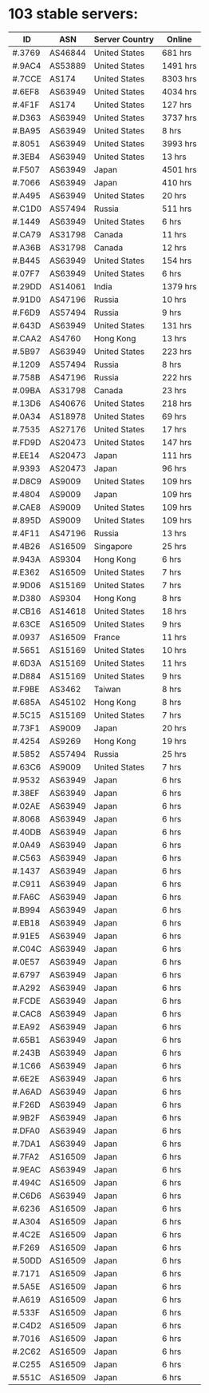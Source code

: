 # 103 stable servers:

| ID | ASN | Server Country | Online |
| ------ | ------ | ------ | ------ |
| #.3769 | AS46844 | United States | 681 hrs |
| #.9AC4 | AS53889 | United States | 1491 hrs |
| #.7CCE | AS174 | United States | 8303 hrs |
| #.6EF8 | AS63949 | United States | 4034 hrs |
| #.4F1F | AS174 | United States | 127 hrs |
| #.D363 | AS63949 | United States | 3737 hrs |
| #.BA95 | AS63949 | United States | 8 hrs |
| #.8051 | AS63949 | United States | 3993 hrs |
| #.3EB4 | AS63949 | United States | 13 hrs |
| #.F507 | AS63949 | Japan | 4501 hrs |
| #.7066 | AS63949 | Japan | 410 hrs |
| #.A495 | AS63949 | United States | 20 hrs |
| #.C1D0 | AS57494 | Russia | 511 hrs |
| #.1449 | AS63949 | United States | 6 hrs |
| #.CA79 | AS31798 | Canada | 11 hrs |
| #.A36B | AS31798 | Canada | 12 hrs |
| #.B445 | AS63949 | United States | 154 hrs |
| #.07F7 | AS63949 | United States | 6 hrs |
| #.29DD | AS14061 | India | 1379 hrs |
| #.91D0 | AS47196 | Russia | 10 hrs |
| #.F6D9 | AS57494 | Russia | 9 hrs |
| #.643D | AS63949 | United States | 131 hrs |
| #.CAA2 | AS4760 | Hong Kong | 13 hrs |
| #.5B97 | AS63949 | United States | 223 hrs |
| #.1209 | AS57494 | Russia | 8 hrs |
| #.758B | AS47196 | Russia | 222 hrs |
| #.09BA | AS31798 | Canada | 23 hrs |
| #.13D6 | AS40676 | United States | 218 hrs |
| #.0A34 | AS18978 | United States | 69 hrs |
| #.7535 | AS27176 | United States | 17 hrs |
| #.FD9D | AS20473 | United States | 147 hrs |
| #.EE14 | AS20473 | Japan | 111 hrs |
| #.9393 | AS20473 | Japan | 96 hrs |
| #.D8C9 | AS9009 | United States | 109 hrs |
| #.4804 | AS9009 | Japan | 109 hrs |
| #.CAE8 | AS9009 | United States | 109 hrs |
| #.895D | AS9009 | United States | 109 hrs |
| #.4F11 | AS47196 | Russia | 13 hrs |
| #.4B26 | AS16509 | Singapore | 25 hrs |
| #.943A | AS9304 | Hong Kong | 6 hrs |
| #.E362 | AS16509 | United States | 7 hrs |
| #.9D06 | AS15169 | United States | 7 hrs |
| #.D380 | AS9304 | Hong Kong | 8 hrs |
| #.CB16 | AS14618 | United States | 18 hrs |
| #.63CE | AS16509 | United States | 9 hrs |
| #.0937 | AS16509 | France | 11 hrs |
| #.5651 | AS15169 | United States | 10 hrs |
| #.6D3A | AS15169 | United States | 11 hrs |
| #.D884 | AS15169 | United States | 9 hrs |
| #.F9BE | AS3462 | Taiwan | 8 hrs |
| #.685A | AS45102 | Hong Kong | 8 hrs |
| #.5C15 | AS15169 | United States | 7 hrs |
| #.73F1 | AS9009 | Japan | 20 hrs |
| #.4254 | AS9269 | Hong Kong | 19 hrs |
| #.5852 | AS57494 | Russia | 25 hrs |
| #.63C6 | AS9009 | United States | 7 hrs |
| #.9532 | AS63949 | Japan | 6 hrs |
| #.38EF | AS63949 | Japan | 6 hrs |
| #.02AE | AS63949 | Japan | 6 hrs |
| #.8068 | AS63949 | Japan | 6 hrs |
| #.40DB | AS63949 | Japan | 6 hrs |
| #.0A49 | AS63949 | Japan | 6 hrs |
| #.C563 | AS63949 | Japan | 6 hrs |
| #.1437 | AS63949 | Japan | 6 hrs |
| #.C911 | AS63949 | Japan | 6 hrs |
| #.FA6C | AS63949 | Japan | 6 hrs |
| #.B994 | AS63949 | Japan | 6 hrs |
| #.EB18 | AS63949 | Japan | 6 hrs |
| #.91E5 | AS63949 | Japan | 6 hrs |
| #.C04C | AS63949 | Japan | 6 hrs |
| #.0E57 | AS63949 | Japan | 6 hrs |
| #.6797 | AS63949 | Japan | 6 hrs |
| #.A292 | AS63949 | Japan | 6 hrs |
| #.FCDE | AS63949 | Japan | 6 hrs |
| #.CAC8 | AS63949 | Japan | 6 hrs |
| #.EA92 | AS63949 | Japan | 6 hrs |
| #.65B1 | AS63949 | Japan | 6 hrs |
| #.243B | AS63949 | Japan | 6 hrs |
| #.1C66 | AS63949 | Japan | 6 hrs |
| #.6E2E | AS63949 | Japan | 6 hrs |
| #.A6AD | AS63949 | Japan | 6 hrs |
| #.F26D | AS63949 | Japan | 6 hrs |
| #.9B2F | AS63949 | Japan | 6 hrs |
| #.DFA0 | AS63949 | Japan | 6 hrs |
| #.7DA1 | AS63949 | Japan | 6 hrs |
| #.7FA2 | AS16509 | Japan | 6 hrs |
| #.9EAC | AS63949 | Japan | 6 hrs |
| #.494C | AS16509 | Japan | 6 hrs |
| #.C6D6 | AS63949 | Japan | 6 hrs |
| #.6236 | AS16509 | Japan | 6 hrs |
| #.A304 | AS16509 | Japan | 6 hrs |
| #.4C2E | AS16509 | Japan | 6 hrs |
| #.F269 | AS16509 | Japan | 6 hrs |
| #.50DD | AS16509 | Japan | 6 hrs |
| #.7171 | AS16509 | Japan | 6 hrs |
| #.5A5E | AS16509 | Japan | 6 hrs |
| #.A619 | AS16509 | Japan | 6 hrs |
| #.533F | AS16509 | Japan | 6 hrs |
| #.C4D2 | AS16509 | Japan | 6 hrs |
| #.7016 | AS16509 | Japan | 6 hrs |
| #.2C62 | AS16509 | Japan | 6 hrs |
| #.C255 | AS16509 | Japan | 6 hrs |
| #.551C | AS16509 | Japan | 6 hrs |

